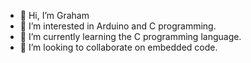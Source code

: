 - 👋 Hi, I’m Graham
- 👀 I’m interested in Arduino and C programming.
- 🌱 I’m currently learning the C programming language.
- 💞️ I’m looking to collaborate on embedded code.
